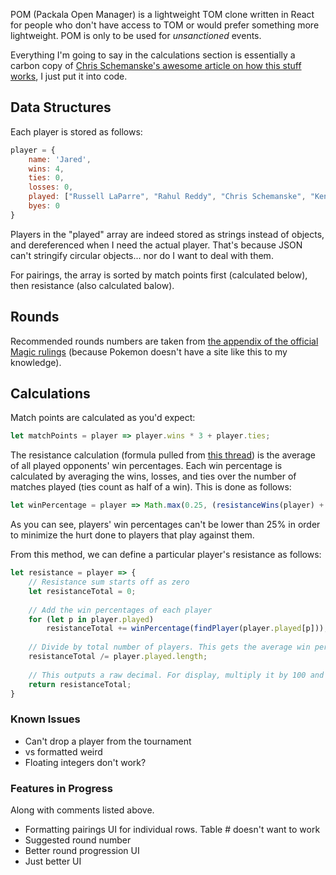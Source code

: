 POM (Packala Open Manager) is a lightweight TOM clone written in React for people who don't have access to TOM or would prefer something more lightweight. POM is only to be used for *unsanctioned* events.

Everything I'm going to say in the calculations section is essentially a carbon copy of [Chris Schemanske's awesome article on how this stuff works](https://sixprizes.com/tiebreakers/), I just put it into code.

## Data Structures

Each player is stored as follows:

```javascript
player = {
    name: 'Jared',
    wins: 4,
    ties: 0,
    losses: 0,
    played: ["Russell LaParre", "Rahul Reddy", "Chris Schemanske", "Kenward"],
    byes: 0
}
```

Players in the "played" array are indeed stored as strings instead of objects, and dereferenced when I need the actual player. That's because JSON can't stringify circular objects... nor do I want to deal with them.

For pairings, the array is sorted by match points first (calculated below), then resistance (also calculated balow).

## Rounds

Recommended rounds numbers are taken from [the appendix of the official Magic rulings](https://blogs.magicjudges.org/rules/mtr-appendix-e/) (because Pokemon doesn't have a site like this to my knowledge).

## Calculations

Match points are calculated as you'd expect:

```javascript
let matchPoints = player => player.wins * 3 + player.ties;
```

The resistance calculation (formula pulled from [this thread](http://pokegym.net/community/index.php?threads/tournament-resistance-calculation.29506/)) is the average of all played opponents' win percentages. Each win percentage is calculated by averaging the wins, losses, and ties over the number of matches played (ties count as half of a win). This is done as follows:

```javascript
let winPercentage = player => Math.max(0.25, (resistanceWins(player) + player.ties / 2) / (resistanceWins(player) + player.ties + player.losses));
```

As you can see, players' win percentages can't be lower than 25% in order to minimize the hurt done to players that play against them.

From this method, we can define a particular player's resistance as follows:

```javascript
let resistance = player => {
    // Resistance sum starts off as zero
    let resistanceTotal = 0;
                              
    // Add the win percentages of each player
    for (let p in player.played)
        resistanceTotal += winPercentage(findPlayer(player.played[p]));
    
    // Divide by total number of players. This gets the average win percentage
    resistanceTotal /= player.played.length;
                            
    // This outputs a raw decimal. For display, multiply it by 100 and fix it at 2 decimal places.
    return resistanceTotal;
}
```

### Known Issues

* Can't drop a player from the tournament
* vs formatted weird
* Floating integers don't work?

### Features in Progress

Along with comments listed above.

* Formatting pairings UI for individual rows. Table # doesn't want to work
* Suggested round number
* Better round progression UI
* Just better UI